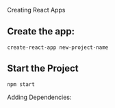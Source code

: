 Creating React Apps


## Create the app:
```
create-react-app new-project-name
```

## Start the Project
```
npm start
```




Adding Dependencies:

